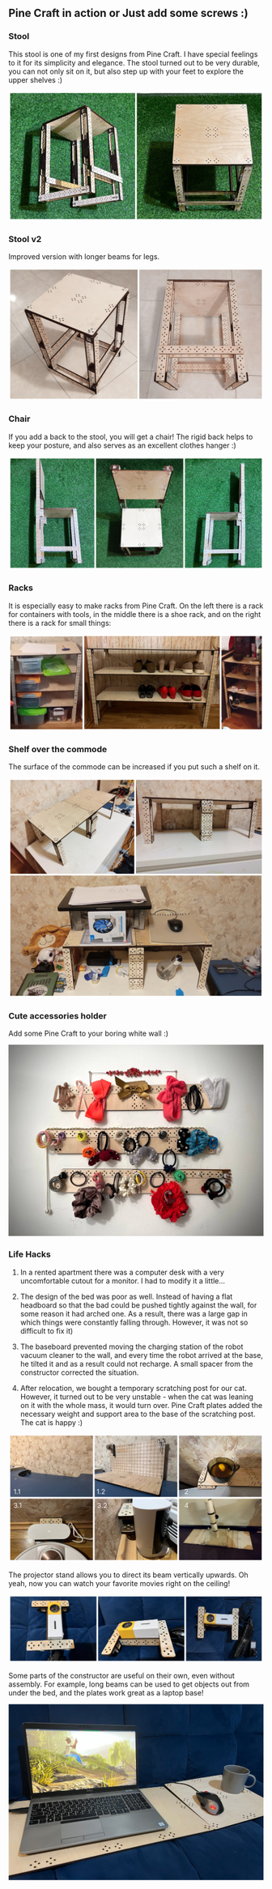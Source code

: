 ## Pine Craft in action or Just add some screws :)

### Stool

This stool is one of my first designs from Pine Craft. I have special feelings to it for its simplicity and elegance. The stool turned out to be very durable, you can not only sit on it, but also step up with your feet to explore the upper shelves :)

![Stool](images/assembly_stool.jpg)

### Stool v2

Improved version with longer beams for legs.

![Stool](images/assembly_stool_v2.jpg)

### Chair

If you add a back to the stool, you will get a chair! The rigid back helps to keep your posture, and also serves as an excellent clothes hanger :)

![Stool](images/assembly_chair.jpg)


### Racks

It is especially easy to make racks from Pine Craft. On the left there is a rack for containers with tools, in the middle there is a shoe rack, and on the right there is a rack for small things:

![Racks](images/assembly_racks.jpg)

### Shelf over the commode

The surface of the commode can be increased if you put such a shelf on it.

![Shelf over commode](images/assembly_shelf_over_commode.jpg)

### Cute accessories holder

Add some Pine Craft to your boring white wall :)

![Accessories stand](images/accessories_stand.jpg)

### Life Hacks

1. In a rented apartment there was a computer desk with a very uncomfortable cutout for a monitor. I had to modify it a little...

2. The design of the bed was poor as well. Instead of having a flat headboard so that the bad could be pushed tightly against the wall, for some reason it had arched one. As a result, there was a large gap in which things were constantly falling through. However, it was not so difficult to fix it)

3. The baseboard prevented moving the charging station of the robot vacuum cleaner to the wall, and every time the robot arrived at the base, he tilted it and as a result could not recharge. A small spacer from the constructor corrected the situation.

4. After relocation, we bought a temporary scratching post for our cat. However, it turned out to be very unstable - when the cat was leaning on it with the whole mass, it would turn over. Pine Craft plates added the necessary weight and support area to the base of the scratching post. The cat is happy :)

![Lifehacks](images/assembly_lifehacks.jpg)

The projector stand allows you to direct its beam vertically upwards. Oh yeah, now you can watch your favorite movies right on the ceiling!

![Projector](images/assembly_projector.jpg)

Some parts of the constructor are useful on their own, even without assembly. For example, long beams can be used to get objects out from under the bed, and the plates work great as a laptop base!

![No assembly](images/no_assembly.jpg)